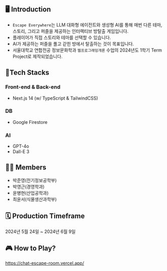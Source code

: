 ## 🖥️ Introduction
- `Escape Everywhere`는 LLM 대화형 에이전트와 생성형 AI를 통해 매번 다른 테마, 스토리, 그리고 퍼즐을 제공하는 인터랙티브 방탈출 게임입니다.
- 플레이어가 직접 스토리와 테마를 선택할 수 있습니다.
- AI가 제공하는 퍼즐을 풀고 갇힌 방에서 탈출하는 것이 목표입니다.
- 서울대학교 연합전공 정보문화학과 `웹프로그래밍개론` 수업의 2024년도 1학기 Term Project로 제작되었습니다.

## 📱Tech Stacks
### Front-end & Back-end
- Next.js 14 (w/ TypeScript & TailwindCSS)
### DB
- Google Firestore
### AI
- GPT-4o
- Dall-E 3

## 👨‍🚀 Members
- 박준영(전기정보공학부)
- 박영근(경영학과)
- 윤병현(산업공학과)
- 최윤서(식물생산과학부)
  
## 🗓️ Production Timeframe
2024년 5월 24일 ~ 2024년 6월 9일

## 🎮 How to Play?
https://chat-escape-room.vercel.app/
